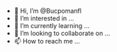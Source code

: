 - 👋 Hi, I’m @Bucpomanfl
- 👀 I’m interested in ...
- 🌱 I’m currently learning ...
- 💞️ I’m looking to collaborate on ...
- 📫 How to reach me ...

<!---
Bucpomanfl/Bucpomanfl is a ✨ special ✨ repository because its `README.md` (this file) appears on your GitHub profile.
You can click the Preview link to take a look at your changes.
--->
